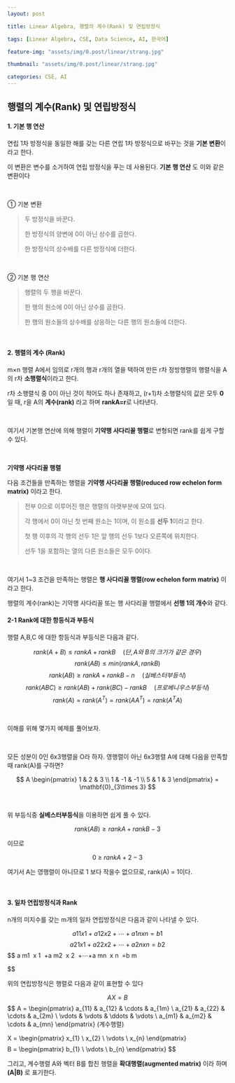 ```yaml
---
layout: post

title: Linear Algebra, 행렬의 계수(Rank) 및 연립방정식

tags: [Linear Algebra, CSE, Data Science, AI, 한국어]

feature-img: "assets/img/0.post/linear/strang.jpg"

thumbnail: "assets/img/0.post/linear/strang.jpg"

categories: CSE, AI
---
```


## 행렬의 계수(Rank) 및 연립방정식

#### 1. 기본 행 연산

연립 1차 방정식을 동일한 해를 갖는 다른 연립 1차 방정식으로 바꾸는 것을 **기본 변환**이라고 한다. <br>

이 변환은 변수를 소거하여 연립 방정식을 푸는 데 사용된다. **기본 행 연산** 도 이와 같은 변환이다

<br>

① 기본 변환 <br>

> 두 방정식을 바꾼다. <br>
> 
> 한 방정식의 양변에 0이 아닌 상수를 곱한다.<br>
> 
> 한 방정식의 상수배를 다른 방정식에 더한다.

<br>

② 기본 행 연산 <br>

> 행렬의 두 행을 바꾼다. <br>
> 
> 한 행의 원소에 0이 아닌 상수를 곱한다. <br>
> 
> 한 행의 원소들의 상수배를 상응하는 다른 행의 원소들에 더한다. <br>

<br>

#### 2. 행렬의 계수 (Rank)

m×n 행렬 A에서 임의로 r개의 행과 r개의 열을 택하여 만든 r차 정방행렬의 행렬식을 A의 r차 **소행렬식**이라고 한다. <br>

r차 소행렬식 중 0이 아닌 것이 적어도 하나 존재하고, (r+1)차 소행렬식의 값은 모두 **0**일 때, r을 A의 **계수(rank)** 라고 하며 **rankA=r**로 나타낸다. <br>

<br>

여기서 기본행 연산에 의해 행렬이 **기약행 사다리꼴 행렬**로 변형되면 rank를 쉽게 구할 수 있다.<br>

<br>

**기약행 사다리꼴 행렬**<br>

다음 조건들을 만족하는 행렬을 **기약행 사다리꼴 행렬(reduced row echelon form matrix)** 이라고 한다. <br>

> 전부 0으로 이루어진 행은 행렬의 아랫부분에 모여 있다. <br>
> 
> 각 행에서 0이 아닌 첫 번째 원소는 1이며, 이 원소를 **선두 1**이라고 한다. <br>
> 
> 첫 행 이후의 각 행의 선두 1은 앞 행의 선두 1보다 오른쪽에 위치한다. <br>
> 
> 선두 1을 포함하는 열의 다른 원소들은 모두 0이다. <br>

<br>

여기서 1~3 조건을 만족하는 행렬은 **행 사다리꼴 행렬(row echelon form matrix)** 이라고 한다. <br>

행렬의 계수(rank)는 기약행 사다리꼴 또는 행 사다리꼴 행렬에서 **선행 1의 개수**와 같다.

#### 2-1 Rank에 대한 항등식과 부등식

행렬 A,B,C 에 대한 항등식과 부등식은 다음과 같다. <br>

$$
rank(A+B)≤rankA+rankB \quad (단, A와 \ B의 \ 크기가 \ 같은 \ 경우)
$$$$
rank(AB)≤min(rankA,rankB)
$$$$
rank(AB)≥rankA+rankB−n \quad (실베스터 부등식)
$$$$
rank(ABC)≥rank(AB)+rank(BC)−rankB \quad (프로베니우스 부등식)
$$$$
rank(A)=rank(A^T
 )=rank(AA^T
 )=rank(A^T
 A) 
$$

<br>

이해를 위해 몇가지 예제를 풀어보자. <br>

<br>

모든 성분이 0인 6x3행렬을 O라 하자. 영행렬이 아닌 6x3행렬 A에 대해 다음을 만족할때 rank(A)를 구하면? <br>

$$
A \begin{pmatrix}
1 & 2 & 3 \\
1 & -1 & -1 \\
5 & 1 & 3
\end{pmatrix} = \mathbf{0}_{3\times 3}
$$

<br>

위 부등식중 **실베스터부등식**을 이용하면 쉽게 풀 수 있다.<br>

$$
rank(AB)≥rankA+rankB−3
$$

이므로

$$
0 \ ≥ \ rankA+2−3
$$

여기서 A는 영행렬이 아니므로 1 보다 작을수 없으므로, rank(A) = 1이다.

<br>

#### 3. 일차 연립방정식과 Rank

n개의 미지수를 갖는 m개의 일차 연립방정식은 다음과 같이 나타낼 수 있다.

$$
a 
11
​
 x 
1
​
 +a 
12
​
 x 
2
​
 +⋯+a 
1n
​
 x 
n
​
 =b 
1
$$$$
a 
21
​
 x 
1
​
 +a 
22
​
 x 
2
​
 +⋯+a 
2n
​
 x 
n
​
 =b 
2
$$$$
a 
m1
​
 x 
1
​
 +a 
m2
​
 x 
2
​
 +⋯+a 
mn
​
 x 
n
​
 =b 
m
​

$$

위의 연립방정식은 행렬로 다음과 같이 표현할 수 있다

$$
AX=B
$$$$
A =
\begin{pmatrix}
a_{11} & a_{12} & \cdots & a_{1m} \\
a_{21} & a_{22} & \cdots & a_{2m} \\
\vdots & \vdots & \ddots & \vdots \\
a_{m1} & a_{m2} & \cdots & a_{mn}
\end{pmatrix}
(계수행렬)






$$$$
X =
\begin{pmatrix}
x_{1} \\
x_{2} \\
\vdots \\
x_{n}
\end{pmatrix}
$$$$
B =
\begin{pmatrix}
b_{1} \\
\vdots \\
b_{n}
\end{pmatrix}
$$

그리고, 계수행렬 A와 벡터 B를 합친 행렬을 **확대행렬(augmented matrix)** 이라 하며 **(A|B)** 로 표기한다.

<br>